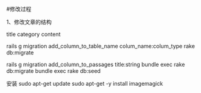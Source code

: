 #修改过程

1、修改文章的结构

title
category
content


rails g migration add_column_to_table_name colum_name:colum_type
rake db:migrate

rails g migration add_column_to_passages title:string
bundle exec rake db:migrate
bundle exec rake db:seed

安装
sudo apt-get update
sudo apt-get -y install imagemagick




